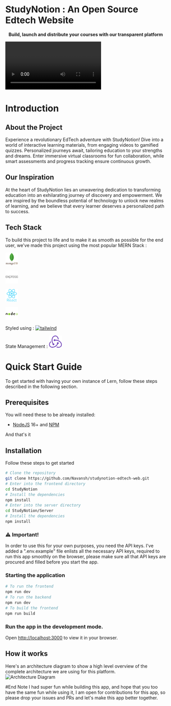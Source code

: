 # StudyNotion : An Open Source Edtech Website

<p align="center"><strong>Build, launch and distribute your courses with our transparent platform</strong></p>

<video controls autoplay  src="https://github.com/Navansh/studynotion-edtech-web/assets/21141664/b6277e5e-d448-4c68-ad12-5fb43bb5c968">
</video>


# Introduction

## About the Project
Experience a revolutionary EdTech adventure with StudyNotion! Dive into a world of interactive learning materials, from engaging videos to gamified quizzes. Personalized journeys await, tailoring education to your strengths and dreams. Enter immersive virtual classrooms for fun collaboration, while smart assessments and progress tracking ensure continuous growth.

## Our Inspiration
At the heart of StudyNotion lies an unwavering dedication to transforming education into an exhilarating journey of discovery and empowerment. We are inspired by the boundless potential of technology to unlock new realms of learning, and we believe that every learner deserves a personalized path to success.

## Tech Stack
To build this project to life and to make it as smooth as possible for the end user, we've made this project using the most popular MERN Stack :
<p align="center">
  
<!-- MongoDB -->
  
<a href="https://www.mongodb.com/" target="_blank" rel="noreferrer"> <img src="https://raw.githubusercontent.com/devicons/devicon/master/icons/mongodb/mongodb-original-wordmark.svg" alt="mongodb" width="40" height="40"/> </a>

<!-- Express -->
</a> <a href="https://expressjs.com" target="_blank" rel="noreferrer"> <img src="https://raw.githubusercontent.com/devicons/devicon/master/icons/express/express-original-wordmark.svg" alt="express" width="40" height="40"/> </a>

<a href="https://reactjs.org/" target="_blank" rel="noreferrer"> <img src="https://raw.githubusercontent.com/devicons/devicon/master/icons/react/react-original-wordmark.svg" alt="react" width="40" height="40"/> </a>

<a href="https://nodejs.org" target="_blank" rel="noreferrer"> <img src="https://raw.githubusercontent.com/devicons/devicon/master/icons/nodejs/nodejs-original-wordmark.svg" alt="nodejs" width="40" height="40"/> </a> 

</p>

Styled using : 
<a href="https://tailwindcss.com/" target="_blank" rel="noreferrer"> <img src="https://www.vectorlogo.zone/logos/tailwindcss/tailwindcss-icon.svg" alt="tailwind" width="40" height="40"/> </a>

State Management : 
<a href="https://redux.js.org" target="_blank" rel="noreferrer"> <img src="https://raw.githubusercontent.com/devicons/devicon/master/icons/redux/redux-original.svg" alt="redux" width="40" height="40"/> </a>


# Quick Start Guide

To get started with having your own instance of Lern, follow these steps described in the following section.

## Prerequisites

You will need these to be already installed:

- [NodeJS](https://nodejs.org/) 16+ and [NPM](https://npmjs.com/)

And that's it

## Installation

Follow these steps to get started


```bash
# Clone the repository
git clone https://github.com/Navansh/studynotion-edtech-web.git
# Enter into the frontend directory
cd StudyNotion
# Install the dependencies
npm install
# Enter into the server directory
cd StudyNotion/Server
# Install the dependencies
npm install
```
### ⚠️ Important!
In order to use this for your own purposes, you need the API keys.
I've added a ".env.example" file enlists all the necessary API keys, required to run this app smoothly on the browser, please make sure all that API keys are procured and filled before you start the app.

### Starting the application

```bash
# To run the frontend
npm run dev
# To run the backend
npm run dev
# To build the frontend
npm run build
```

### Run the app in the development mode.
Open [http://localhost:3000](http://localhost:3000) to view it in your browser.

## How it works
Here's an architecture diagram to show a high level overview of the complete architecture we are using for this platform.
<img src='https://github.com/Navansh/studynotion-edtech-web/assets/21141664/511bbd2a-84e4-4b7e-b453-dd679f71aa2b' alt='Architecture Diagram' />


#End Note
I had super fun while building this app, and hope that you too have the same fun while using it, I am open for contributions for this app, so please drop your issues and PRs and let's make this app better together.
